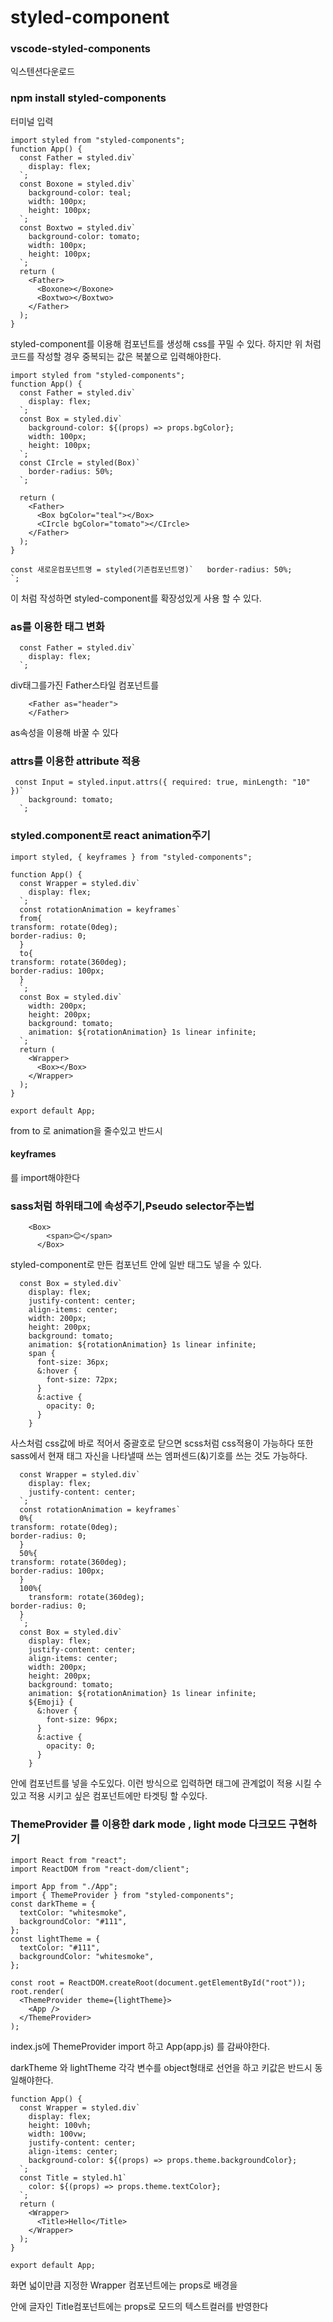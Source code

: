 # styled-component

### vscode-styled-components

익스텐션다운로드

### npm install styled-components

터미널 입력

```
import styled from "styled-components";
function App() {
  const Father = styled.div`
    display: flex;
  `;
  const Boxone = styled.div`
    background-color: teal;
    width: 100px;
    height: 100px;
  `;
  const Boxtwo = styled.div`
    background-color: tomato;
    width: 100px;
    height: 100px;
  `;
  return (
    <Father>
      <Boxone></Boxone>
      <Boxtwo></Boxtwo>
    </Father>
  );
}
```

styled-component를 이용해 컴포넌트를 생성해 css를 꾸밀 수 있다.
하지만 위 처럼 코드를 작성할 경우 중복되는 값은 복붙으로 입력해야한다.

```
import styled from "styled-components";
function App() {
  const Father = styled.div`
    display: flex;
  `;
  const Box = styled.div`
    background-color: ${(props) => props.bgColor};
    width: 100px;
    height: 100px;
  `;
  const CIrcle = styled(Box)`
    border-radius: 50%;
  `;

  return (
    <Father>
      <Box bgColor="teal"></Box>
      <CIrcle bgColor="tomato"></CIrcle>
    </Father>
  );
}
```

```
const 새로운컴포넌트명 = styled(기존컴포넌트명)`   border-radius: 50%;
`;
```

이 처럼 작성하면 styled-component를 확장성있게 사용 할 수 있다.

### as를 이용한 태그 변화

```
  const Father = styled.div`
    display: flex;
  `;
```

div태그를가진 Father스타일 컴포넌트를

```
    <Father as="header">
    </Father>
```

as속성을 이용해 바꿀 수 있다

### attrs를 이용한 attribute 적용

```
 const Input = styled.input.attrs({ required: true, minLength: "10" })`
    background: tomato;
  `;
```

### styled.component로 react animation주기

```
import styled, { keyframes } from "styled-components";

function App() {
  const Wrapper = styled.div`
    display: flex;
  `;
  const rotationAnimation = keyframes`
  from{
transform: rotate(0deg);
border-radius: 0;
  }
  to{
transform: rotate(360deg);
border-radius: 100px;
  }
  `;
  const Box = styled.div`
    width: 200px;
    height: 200px;
    background: tomato;
    animation: ${rotationAnimation} 1s linear infinite;
  `;
  return (
    <Wrapper>
      <Box></Box>
    </Wrapper>
  );
}

export default App;
```

from to 로 animation을 줄수있고 반드시

#### keyframes

를 import해야한다

### sass처럼 하위태그에 속성주기,Pseudo selector주는법

```
    <Box>
        <span>😊</span>
      </Box>
```

styled-component로 만든 컴포넌트 안에 일반 태그도 넣을 수 있다.

```
  const Box = styled.div`
    display: flex;
    justify-content: center;
    align-items: center;
    width: 200px;
    height: 200px;
    background: tomato;
    animation: ${rotationAnimation} 1s linear infinite;
    span {
      font-size: 36px;
      &:hover {
        font-size: 72px;
      }
      &:active {
        opacity: 0;
      }
    }
```

사스처럼 css값에 바로 적어서 중괄호로 닫으면 scss처럼 css적용이 가능하다 또한 sass에서 현재 태그 자신을 나타낼때 쓰는 엠퍼센드(&)기호를 쓰는 것도 가능하다.

```
  const Wrapper = styled.div`
    display: flex;
    justify-content: center;
  `;
  const rotationAnimation = keyframes`
  0%{
transform: rotate(0deg);
border-radius: 0;
  }
  50%{
transform: rotate(360deg);
border-radius: 100px;
  }
  100%{
    transform: rotate(360deg);
border-radius: 0;
  }
  `;
  const Box = styled.div`
    display: flex;
    justify-content: center;
    align-items: center;
    width: 200px;
    height: 200px;
    background: tomato;
    animation: ${rotationAnimation} 1s linear infinite;
    ${Emoji} {
      &:hover {
        font-size: 96px;
      }
      &:active {
        opacity: 0;
      }
    }
```

안에 컴포넌트를 넣을 수도있다. 이런 방식으로 입력하면 태그에 관계없이 적용 시킬 수 있고 적용 시키고 싶은 컴포넌트에만 타겟팅 할 수있다.

### ThemeProvider 를 이용한 dark mode , light mode 다크모드 구현하기

```
import React from "react";
import ReactDOM from "react-dom/client";

import App from "./App";
import { ThemeProvider } from "styled-components";
const darkTheme = {
  textColor: "whitesmoke",
  backgroundColor: "#111",
};
const lightTheme = {
  textColor: "#111",
  backgroundColor: "whitesmoke",
};

const root = ReactDOM.createRoot(document.getElementById("root"));
root.render(
  <ThemeProvider theme={lightTheme}>
    <App />
  </ThemeProvider>
);

```

index.js에 ThemeProvider import 하고 App(app.js) 를 감싸야한다.

darkTheme 와 lightTheme 각각 변수를 object형태로 선언을 하고 키값은 반드시 동일해야한다.

```
function App() {
  const Wrapper = styled.div`
    display: flex;
    height: 100vh;
    width: 100vw;
    justify-content: center;
    align-items: center;
    background-color: ${(props) => props.theme.backgroundColor};
  `;
  const Title = styled.h1`
    color: ${(props) => props.theme.textColor};
  `;
  return (
    <Wrapper>
      <Title>Hello</Title>
    </Wrapper>
  );
}

export default App;
```

화면 넓이만큼 지정한 Wrapper 컴포넌트에는 props로 배경을

안에 글자인 Title컴포넌트에는 props로 모드의 텍스트컬러를 반영한다

